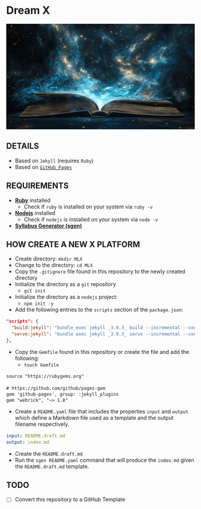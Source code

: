 # Dream X

  ![](./assets/header.png)

## DETAILS

  - Based on `Jekyll` (requires `Ruby`)
  - Based on [`GitHub Pages`](https://pages.github.com/)

## REQUIREMENTS

  - [**Ruby**](https://www.ruby-lang.org/en/) installed
    - Check if `ruby` is installed on your system via `ruby -v`
  - [**Nodejs**](https://nodejs.org/en) installed 
    - Check if `nodejs` is installed on your system via `node -v`
  - [**Syllabus Generator (sgen)**](https://github.com/in-tech-gration/sgen)

## HOW CREATE A NEW X PLATFORM

  - Create directory: `mkdir MLX`
  - Change to the directory: `cd MLX`
  - Copy the `.gitignore` file found in this repository to the newly created directory
  - Initialize the directory as a `git` repository
    - `git init`
  - Initialize the directory as a `nodejs` project:
    - `npm init -y`
  - Add the following entries to the `scripts` section of the `package.json`:

  ```json
  "scripts": {
    "build:jekyll": "bundle exec jekyll _3.9.3_ build --incremental --config _offline.yml",
    "serve:jekyll": "bundle exec jekyll _3.9.3_ serve --incremental --config _offline.yml"
  },
  ```

  - Copy the `Gemfile` found in this repository or create the file and add the following:
    - `touch Gemfile`
  
  ```Gemfile
  source "https://rubygems.org"

  # https://github.com/github/pages-gem
  gem 'github-pages', group: :jekyll_plugins
  gem "webrick", "~> 1.8"
  ```

  - Create a `README.yaml` file that includes the properties `input` and `output` which define a Markdown file used as a template and the output filename respectively.
  
  ```yaml
  input: README.draft.md
  output: index.md
  ```

  - Create the `README.draft.md`
  - Run the `sgen README.yaml` command that will produce the `index.md` given the `README.draft.md` template.

## TODO

- [ ] Convert this repository to a GitHub Template